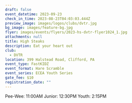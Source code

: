 ```yaml
---
draft: false
event_datetime: 2023-09-23
check_in_time: 2023-08-23T04:03:03.444Z
preview_image: images/logos/clubs/dvtr.jpg
bg_image: images/feature-bg.jpg
flyer: images/events/flyers/2023-hs-dvtr-flyer1024_1.jpg
attachments: null
title: High Steaks
description: Eat your heart out
club:
  - DVTR
location: 399 Halstead Road, Clifford, PA
event_type: FastKIDZ
event_format: Hare Scramble
event_series: ECEA Youth Series
gate_fee: $10
registration_date: ""
---
```


Pee-Wee: 11:00AM
Junior: 12:30PM
Youth: 2:15PM